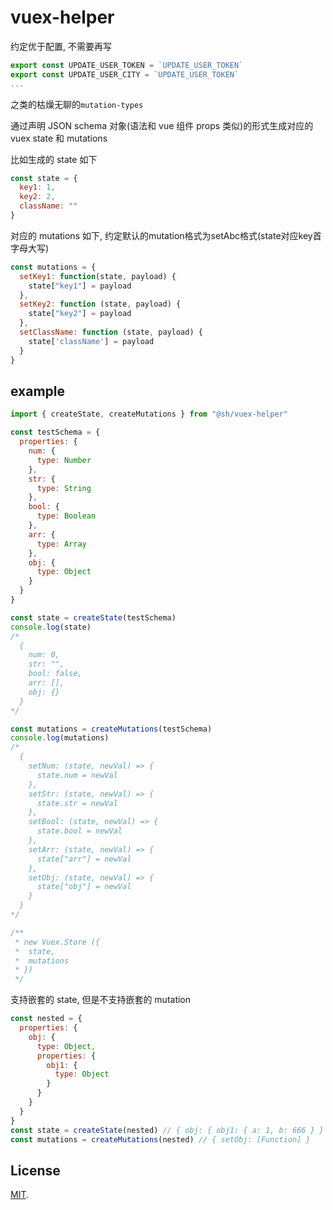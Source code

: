 # vuex-helper

约定优于配置, 不需要再写

```javascript
export const UPDATE_USER_TOKEN = `UPDATE_USER_TOKEN`
export const UPDATE_USER_CITY = `UPDATE_USER_TOKEN`
...
```

之类的枯燥无聊的`mutation-types`

通过声明 JSON schema 对象(语法和 vue 组件 props 类似)的形式生成对应的 vuex state 和 mutations

比如生成的 state 如下

```javascript
const state = {
  key1: 1,
  key2: 2,
  className: ""
}
```

对应的 mutations 如下, 约定默认的mutation格式为setAbc格式(state对应key首字母大写)

```JavaScript
const mutations = {
  setKey1: function(state, payload) {
    state["key1"] = payload
  },
  setKey2: function (state, payload) {
    state["key2"] = payload
  },
  setClassName: function (state, payload) {
    state['className'] = payload
  }
}
```

## example

```javascript
import { createState, createMutations } from "@sh/vuex-helper"

const testSchema = {
  properties: {
    num: {
      type: Number
    },
    str: {
      type: String
    },
    bool: {
      type: Boolean
    },
    arr: {
      type: Array
    },
    obj: {
      type: Object
    }
  }
}

const state = createState(testSchema)
console.log(state)
/*
  {
    num: 0,
    str: "",
    bool: false,
    arr: [],
    obj: {}
  }
*/

const mutations = createMutations(testSchema)
console.log(mutations)
/*
  {
    setNum: (state, newVal) => {
      state.num = newVal
    },
    setStr: (state, newVal) => {
      state.str = newVal
    },
    setBool: (state, newVal) => {
      state.bool = newVal
    },
    setArr: (state, newVal) => {
      state["arr"] = newVal
    },
    setObj: (state, newVal) => {
      state["obj"] = newVal
    }
  }
*/

/**
 * new Vuex.Store ({
 *  state,
 *  mutations
 * })
 */
```

支持嵌套的 state, 但是不支持嵌套的 mutation

```javascript
const nested = {
  properties: {
    obj: {
      type: Object,
      properties: {
        obj1: {
          type: Object
        }
      }
    }
  }
}
const state = createState(nested) // { obj: { obj1: { a: 1, b: 666 } } }
const mutations = createMutations(nested) // { setObj: [Function] }
```

## License

[MIT](LICENSE).
